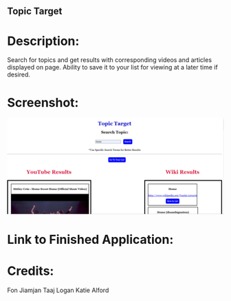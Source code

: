 ## Topic Target

# Description:
Search for topics and get results with corresponding videos and articles displayed on page. Ability to save it to your list for viewing at a later time if desired. 

# Screenshot:

![screenshot for links to more information](./assets/tt.png)

# Link to Finished Application:

# Credits:

Fon Jiamjan
Taaj Logan
Katie Alford
